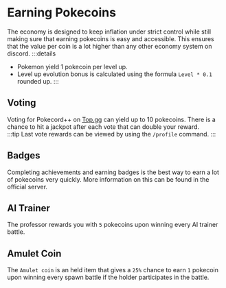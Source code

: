 # Earning Pokecoins

The economy is designed to keep inflation under strict control while still making sure that earning pokecoins is easy and accessible. This ensures that the value per coin is a lot higher than any other economy system on discord.
:::details
- Pokemon yield 1 pokecoin per level up.
- Level up evolution bonus is calculated using the formula `Level * 0.1` rounded up.
:::

## Voting

Voting for Pokecord++ on [Top.gg](https://top.gg/bot/818836234104602635/vote) can yield up to 10 pokecoins. There is a chance to hit a jackpot after each vote that can double your reward.<br>
:::tip
Last vote rewards can be viewed by using the `/profile` command.
:::

## Badges

Completing achievements and earning badges is the best way to earn a lot of pokecoins very quickly. More information on this can be found in the official server.

## AI Trainer

The professor rewards you with `5` pokecoins upon winning every AI trainer battle.

## Amulet Coin

The `Amulet coin` is an held item that gives a `25%` chance to earn `1` pokecoin upon winning every spawn battle if the holder participates in the battle.